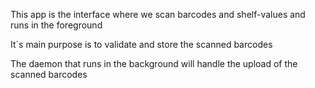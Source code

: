 This app is the interface where we scan barcodes and shelf-values
and runs in the foreground

It´s main purpose is to validate and store the scanned barcodes

The daemon that runs in the background will handle the upload of
the scanned barcodes
